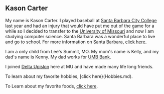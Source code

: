 ## Kason Carter

My name is Kason Carter. I played baseball at [Santa Barbara City College](https://www.sbcc.edu) last year and had an injury that would have put me out of the game for a while so I decided to transfer to the [University of Missouri](https://missouri.edu) and now I am studying computer science. Santa Barbara was a wonderful place to live and go to school. For more information on Santa Barbara, [click here.](SantaBarbara.md)

I am a only child from Lee's Summit, MO.  My mom's name is Kelly, and my dad's name is Kenny.  My dad works for [UMB Bank](www.umb.com). 

I  joined [Delta Upislon](frat.md) here at MU and have made many life long friends.

To learn about my favorite hobbies, [click here}(Hobbies.md).

To Learn about my favorite foods, [click here](FavoriteFoods.md).


